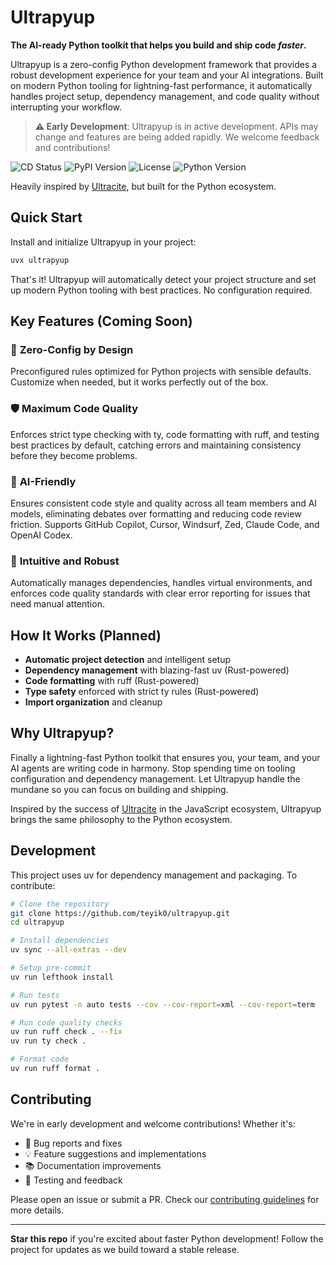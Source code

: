 # Ultrapyup

**The AI-ready Python toolkit that helps you build and ship code _faster_.**

Ultrapyup is a zero-config Python development framework that provides a robust development experience for your team and your AI integrations. Built on modern Python tooling for lightning-fast performance, it automatically handles project setup, dependency management, and code quality without interrupting your workflow.

> **⚠️ Early Development**: Ultrapyup is in active development. APIs may change and features are being added rapidly. We welcome feedback and contributions!

<div>
    <img src="https://img.shields.io/github/actions/workflow/status/teyik0/ultrapyup/cd.yaml?branch=main" alt="CD Status" />
    <img src="https://img.shields.io/pypi/v/ultrapyup" alt="PyPI Version" />
    <img src="https://img.shields.io/github/license/teyik0/ultrapyup" alt="License" />
    <img src="https://img.shields.io/badge/python-3.10%2B-blue" alt="Python Version" />
</div>

Heavily inspired by [Ultracite](https://github.com/haydenbleasel/ultracite), but built for the Python ecosystem.

## Quick Start

Install and initialize Ultrapyup in your project:

```sh
uvx ultrapyup
```

That's it! Ultrapyup will automatically detect your project structure and set up modern Python tooling with best practices. No configuration required.

## Key Features (Coming Soon)

### 🎯 **Zero-Config by Design**
Preconfigured rules optimized for Python projects with sensible defaults. Customize when needed, but it works perfectly out of the box.

### 🛡️ **Maximum Code Quality**
Enforces strict type checking with ty, code formatting with ruff, and testing best practices by default, catching errors and maintaining consistency before they become problems.

<!--### 🏗️ **Monorepo Ready**
Unified toolchain configuration across all packages and services, eliminating thousands of lines of duplicate config files while maintaining consistency.-->

### 🤖 **AI-Friendly**
Ensures consistent code style and quality across all team members and AI models, eliminating debates over formatting and reducing code review friction. Supports GitHub Copilot, Cursor, Windsurf, Zed, Claude Code, and OpenAI Codex.

### 🔧 **Intuitive and Robust**
Automatically manages dependencies, handles virtual environments, and enforces code quality standards with clear error reporting for issues that need manual attention.

## How It Works (Planned)

- **Automatic project detection** and intelligent setup
- **Dependency management** with blazing-fast uv (Rust-powered)
- **Code formatting** with ruff (Rust-powered)
- **Type safety** enforced with strict ty rules (Rust-powered)
- **Import organization** and cleanup

## Why Ultrapyup?

Finally a lightning-fast Python toolkit that ensures you, your team, and your AI agents are writing code in harmony. Stop spending time on tooling configuration and dependency management. Let Ultrapyup handle the mundane so you can focus on building and shipping.

Inspired by the success of [Ultracite](https://www.ultracite.ai/) in the JavaScript ecosystem, Ultrapyup brings the same philosophy to the Python ecosystem.

## Development

This project uses uv for dependency management and packaging. To contribute:

```bash
# Clone the repository
git clone https://github.com/teyik0/ultrapyup.git
cd ultrapyup

# Install dependencies
uv sync --all-extras --dev

# Setup pre-commit
uv run lefthook install

# Run tests
uv run pytest -n auto tests --cov --cov-report=xml --cov-report=term

# Run code quality checks
uv run ruff check . --fix
uv run ty check .

# Format code
uv run ruff format .
```

## Contributing

We're in early development and welcome contributions! Whether it's:
- 🐛 Bug reports and fixes
- 💡 Feature suggestions and implementations
- 📚 Documentation improvements
- 🧪 Testing and feedback

Please open an issue or submit a PR. Check our [contributing guidelines](.github/CONTRIBUTING.md) for more details.

---

**Star this repo** if you're excited about faster Python development! Follow the project for updates as we build toward a stable release.
